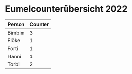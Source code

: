 # Eumelcounterübersicht 2022

|Person|Counter|
|---|---|
|Bimbim|3|
|Flöke|1|
|Forti|1|
|Hanni|1|
|Torbi|2|